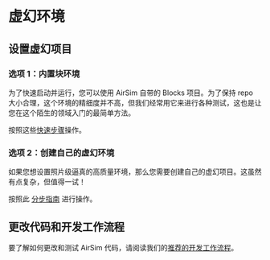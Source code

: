 # 虚幻环境

## 设置虚幻项目

### 选项 1：内置块环境

为了快速启动并运行，您可以使用 AirSim 自带的 Blocks 项目。为了保持 repo 大小合理，这个环境的精细度并不高，但我们经常用它来进行各种测试，这也是让您在这个陌生的领域入门的最简单方法。

按照这些[快速步骤](unreal_blocks.md)操作。


### 选项 2：创建自己的虚幻环境

如果您想设置照片级逼真的高质量环境，那么您需要创建自己的虚幻项目。这虽然有点复杂，但值得一试！

按照此 [分步指南](unreal_custenv.md) 进行操作。


## 更改代码和开发工作流程

要了解如何更改和测试 AirSim 代码，请阅读我们的[推荐的开发工作流程](dev_workflow.md)。



